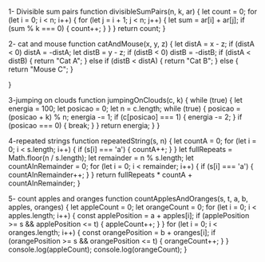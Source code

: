 1- Divisible sum pairs
function divisibleSumPairs(n, k, ar) {
  let count = 0;
  for (let i = 0; i < n; i++) {
    for (let j = i + 1; j < n; j++) {
      let sum = ar[i] + ar[j];
      if (sum % k === 0) {
        count++;
      }
    }
  }
  return count;
}

2- cat and mouse
function catAndMouse(x, y, z) {
     let distA = x - z;
    if (distA < 0) distA = -distA;
    let distB = y - z;
    if (distB < 0) distB = -distB;
    if (distA < distB) {
        return "Cat A";
    } else if (distB < distA) {
        return "Cat B";
    } else {
        return "Mouse C";
    }

}

3-jumping on clouds
function jumpingOnClouds(c, k) {
 while (true) {
 let energia = 100;
    let posicao = 0;
    let n = c.length;
    while (true) {
        posicao = (posicao + k) % n;
        energia -= 1;
        if (c[posicao] === 1) {
            energia -= 2;
        }
        if (posicao === 0) {
            break;
        }
    }
    return energia;
}
}

4-repeated strings
function repeatedString(s, n) {
    let countA = 0;
    for (let i = 0; i < s.length; i++) {
        if (s[i] === 'a') {
            countA++;
        }
    }
    let fullRepeats = Math.floor(n / s.length);
    let remainder = n % s.length;
    let countAInRemainder = 0;
    for (let i = 0; i < remainder; i++) {
        if (s[i] === 'a') {
            countAInRemainder++;
        }
    }
    return fullRepeats * countA + countAInRemainder;
}

5- count apples and oranges
function countApplesAndOranges(s, t, a, b, apples, oranges) {
  let appleCount = 0;
    let orangeCount = 0;
    for (let i = 0; i < apples.length; i++) {
        const applePosition = a + apples[i];
        if (applePosition >= s && applePosition <= t) {
            appleCount++;
        }
    }
    for (let i = 0; i < oranges.length; i++) {
        const orangePosition = b + oranges[i];
        if (orangePosition >= s && orangePosition <= t) {
            orangeCount++;
        }
    }
    console.log(appleCount);
    console.log(orangeCount);
}

